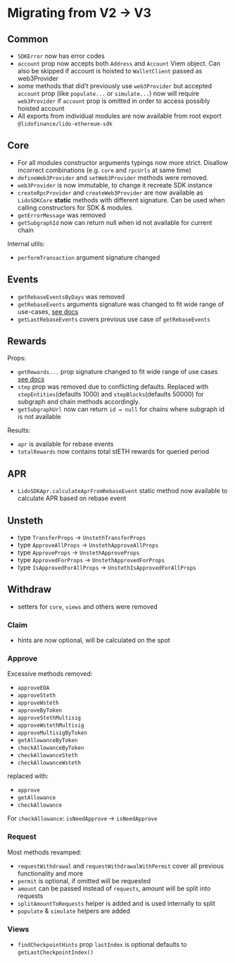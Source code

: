# Migrating from V2 -> V3

## Common

- `SDKError` now has error codes
- `account` prop now accepts both `Address` and `Account` Viem object. Can also be skipped if account is hoisted to `WalletClient` passed as web3Provider
- some methods that did't previously use `web3Provider` but accepted `account` prop (like `populate...` or `simulate...`) now will require `web3Provider` if `account` prop is omitted in order to access possibly hoisted account
- All exports from individual modules are now available from root export `@lidofinance/lido-ethereum-sdk`

## Core

- For all modules constructor arguments typings now more strict. Disallow incorrect combinations (e.g. `core` and `rpcUrls` at same time)
- `defineWeb3Provider` and `setWeb3Provider` methods were removed.
- `web3Provider` is now immutable, to change it recreate SDK instance
- `createRpcProvider` and `createWeb3Provider` are now available as `LidoSDKCore` **static** methods with different signature. Can be used when calling constructors for SDK & modules.
- `getErrorMessage` was removed
- `getSubgraphId` now can return null when id not available for current chain

Internal utils:

- `performTransaction` argument signature changed

## Events

- `getRebaseEventsByDays` was removed
- `getRebaseEvents` arguments signature was changed to fit wide range of use-cases, [see docs](./README.md#`getRebaseEvents`)
- `getLastRebaseEvents` covers previous use case of `getRebaseEvents`

## Rewards

Props:

- `getRewards...` prop signature changed to fit wide range of use cases [see docs](./README.md#Rewards)
- `step` prop was removed due to conflicting defaults. Replaced with `stepEntities`(defaults 1000) and `stepBlocks`(defaults 50000) for subgraph and chain methods accordingly.
- `getSubgraphUrl` now can return `id = null` for chains where subgraph id is not available

Results:

- `apr` is available for rebase events
- `totalRewards` now contains total stETH rewards for queried period

## APR

- `LidoSDKApr.calculateAprFromRebaseEvent` static method now available to calculate APR based on rebase event

## Unsteth

- type `TransferProps` -> `UnstethTransferProps`
- type `ApproveAllProps` -> `UnstethApproveAllProps`
- type `ApproveProps` -> `UnstethApproveProps`
- type `ApprovedForProps` -> `UnstethApprovedForProps`
- type `IsApprovedForAllProps` -> `UnstethIsApprovedForAllProps`

## Withdraw

- setters for `core`, `views` and others were removed

### Claim

- hints are now optional, will be calculated on the spot

### Approve

Excessive methods removed:

- `approveEOA`
- `approveSteth`
- `approveWsteth`
- `approveByToken`
- `approveStethMultisig`
- `approveWstethMultisig`
- `approveMultisigByToken`
- `getAllowanceByToken`
- `checkAllowanceByToken`
- `checkAllowanceSteth`
- `checkAllowanceWsteth`

replaced with:

- `approve`
- `getAllowance`
- `checkAllowance`

For `checkAllowance`: `isNeedApprove` -> `isNeedApprove`

### Request

Most methods revamped:

- `requestWithdrawal` and `requestWithdrawalWithPermit` cover all previous functionality and more
- `permit` is optional, if omitted will be requested
- `amount` can be passed instead of `requests`, amount will be split into requests
- `splitAmountToRequests` helper is added and is used internally to split
- `populate` & `simulate` helpers are added

### Views

- `findCheckpointHints` prop `lastIndex` is optional defaults to `getLastCheckpointIndex()`
